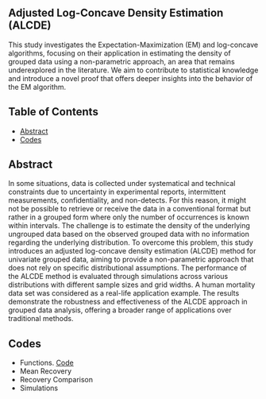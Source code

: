 ## Adjusted Log-Concave Density Estimation (ALCDE)

This study investigates the Expectation-Maximization (EM) and log-concave algorithms, focusing on their application in estimating the density of grouped data using a non-parametric approach, an area that remains underexplored in the literature. We aim to contribute to statistical knowledge and introduce a novel proof that offers deeper insights into the behavior of the EM algorithm.

## Table of Contents
- [Abstract](#Abstract)
- [Codes](#Codes)
  
## Abstract

In some situations, data is collected under systematical and technical constraints due to uncertainty in experimental reports, intermittent measurements, confidentiality, and non-detects. For this reason, it might not be possible to retrieve or receive the data in a conventional format but rather in a grouped form where only the number of occurrences is known within intervals. The challenge is to estimate the density of the underlying ungrouped data based on the observed grouped data with no information regarding the underlying distribution. To overcome this problem, this study introduces an adjusted log-concave density estimation (ALCDE) method for univariate grouped data, aiming to provide a non-parametric approach that does not rely on specific distributional assumptions. The performance of the ALCDE method is evaluated through simulations across various distributions with different sample sizes and grid widths. A human mortality data set was considered as a real-life application example. The results demonstrate the robustness and effectiveness of the ALCDE approach in grouped data analysis, offering a broader range of applications over traditional methods.

## Codes

- Functions. [Code](https://github.com/FurkanDanisman/ALCDE/Functions/Functions-RA-2.R)
- Mean Recovery
- Recovery Comparison
- Simulations 
